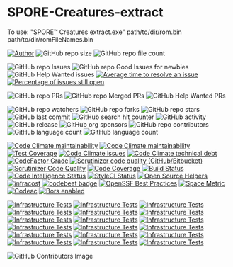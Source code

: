 # SPORE-Creatures-extract
To use: "SPORE™ Creatures extract.exe" path/to/dir/rom.bin path/to/dir/romFileNames.bin

[![Author](https://img.shields.io/badge/author-MichaelHinrichs-blue.svg?style=flat&logo=github&logoColor=whitesmoke&label=Author)](https://github.com/MichaelHinrichs)
![GitHub repo size](https://img.shields.io/github/repo-size/MichaelHinrichs/SPORE-Creatures-extract?style=flat&logo=github&logoColor=whitesmoke&label=Repo%20Size)
![GitHub repo file count](https://img.shields.io/github/directory-file-count/MichaelHinrichs/SPORE-Creatures-extract)

![GitHub repo Issues](https://img.shields.io/github/issues/MichaelHinrichs/SPORE-Creatures-extract?style=flat&logo=github&logoColor=whitesmoke&label=Issues)
![GitHub repo Good Issues for newbies](https://img.shields.io/github/issues/MichaelHinrichs/SPORE-Creatures-extract/good%20first%20issue?style=flat&logo=github&logoColor=whitesmoke&label=Good%20First%20issues)
![GitHub Help Wanted issues](https://img.shields.io/github/issues/MichaelHinrichs/SPORE-Creatures-extract/help%20wanted?style=flat&logo=github&logoColor=whitesmoke&label=%22Help%20Wanted%22%20issues)
[![Average time to resolve an issue](http://isitmaintained.com/badge/resolution/MichaelHinrichs/SPORE-Creatures-extract.svg)](https://isitmaintained.com/project/MichaelHinrichs/SPORE-Creatures-extract)
[![Percentage of issues still open](http://isitmaintained.com/badge/open/MichaelHinrichs/SPORE-Creatures-extract.svg)](https://isitmaintained.com/project/MichaelHinrichs/SPORE-Creatures-extract)

![GitHub repo PRs](https://img.shields.io/github/issues-pr/MichaelHinrichs/SPORE-Creatures-extract?style=flat&logo=github&logoColor=whitesmoke&label=PRs)
![GitHub repo Merged PRs](https://img.shields.io/github/issues-search/MichaelHinrichs/SPORE-Creatures-extract?style=flat&logo=github&logoColor=whitesmoke&label=Merged%20PRs&query=is%3Amerged)
![GitHub Help Wanted PRs](https://img.shields.io/github/issues-pr/MichaelHinrichs/SPORE-Creatures-extract/help%20wanted?style=flat&logo=github&logoColor=whitesmoke&label=%22Help%20Wanted%22%20PRs)

![GitHub repo watchers](https://img.shields.io/github/watchers/MichaelHinrichs/SPORE-Creatures-extract?style=flat&logo=github&logoColor=whitesmoke&label=Watchers)
![GitHub repo forks](https://img.shields.io/github/forks/MichaelHinrichs/SPORE-Creatures-extract?logo=github&logoColor=whitesmoke&label=Forks)
![GitHub repo stars](https://img.shields.io/github/stars/MichaelHinrichs/SPORE-Creatures-extract?style=flat&logo=github&logoColor=whitesmoke&label=Stars)
![GitHub last commit](https://img.shields.io/github/last-commit/MichaelHinrichs/SPORE-Creatures-extract)
![GitHub search hit counter](https://img.shields.io/github/search/MichaelHinrichs/SPORE-Creatures-extract/SPORE%20Creatures)
![GitHub activity](https://img.shields.io/github/commit-activity/m/MichaelHinrichs/SPORE-Creatures-extract)
![GitHub release](https://img.shields.io/github/v/release/MichaelHinrichs/SPORE-Creatures-extract)
![GitHub org sponsors](https://img.shields.io/github/sponsors/MichaelHinrichs?style=flat&logo=github&logoColor=whitesmoke&label=Sponsors&color=bf3989)
![GitHub repo contributors](https://img.shields.io/github/contributors-anon/MichaelHinrichs/SPORE-Creatures-extract?style=flat&logo=github&logoColor=whitesmoke&label=Contributors)
![GitHub language count](https://img.shields.io/github/languages/count/MichaelHinrichs/SPORE-Creatures-extract)
![GitHub language count](https://img.shields.io/github/languages/top/MichaelHinrichs/SPORE-Creatures-extract)

[![Code Climate maintainability](https://img.shields.io/codeclimate/maintainability/MichaelHinrichs/SPORE-Creatures-extract?logo=codeClimate&label=maintainability%20grade)](https://codeclimate.com/github/MichaelHinrichs/SPORE-Creatures-extract)
[![Code Climate maintainability](https://img.shields.io/codeclimate/maintainability-percentage/MichaelHinrichs/SPORE-Creatures-extract?logo=codeClimate&label=maintainability%20percentage)](https://codeclimate.com/github/MichaelHinrichs/SPORE-Creatures-extract)
[![Test Coverage](https://api.codeclimate.com/v1/badges/5d3b9e07b83bbc89aa20/test_coverage)](https://codeclimate.com/github/MichaelHinrichs/SPORE-Creatures-extract/test_coverage)
[![Code Climate issues](https://img.shields.io/codeclimate/issues/MichaelHinrichs/SPORE-Creatures-extract?logo=codeClimate)](https://codeclimate.com/github/MichaelHinrichs/SPORE-Creatures-extract/issues?status%5B%5D=)
[![Code Climate technical debt](https://img.shields.io/codeclimate/tech-debt/MichaelHinrichs/SPORE-Creatures-extract?logo=codeClimate)](https://codeclimate.com/github/MichaelHinrichs/SPORE-Creatures-extract)
[![CodeFactor Grade](https://img.shields.io/codefactor/grade/github/MichaelHinrichs/SPORE-Creatures-extract?logo=codeFactor&logoColor=white&label=Grade)](https://www.codefactor.io/repository/github/michaelhinrichs/spore-creatures-extract)
[![Scrutinizer code quality (GitHub/Bitbucket)](https://img.shields.io/scrutinizer/quality/g/MichaelHinrichs/SPORE-Creatures-extract/main?logo=scrutinizer&logoColor=white)](https://scrutinizer-ci.com/g/MichaelHinrichs/SPORE-Creatures-extract/)
[![Scrutinizer Code Quality](https://scrutinizer-ci.com/g/MichaelHinrichs/SPORE-Creatures-extract/badges/quality-score.png?b=main)](https://scrutinizer-ci.com/g/MichaelHinrichs/SPORE-Creatures-extract/?branch=main)
[![Code Coverage](https://scrutinizer-ci.com/g/MichaelHinrichs/SPORE-Creatures-extract/badges/coverage.png?b=main)](https://scrutinizer-ci.com/g/MichaelHinrichs/SPORE-Creatures-extract/?branch=main)
[![Build Status](https://scrutinizer-ci.com/g/MichaelHinrichs/SPORE-Creatures-extract/badges/build.png?b=main)](https://scrutinizer-ci.com/g/MichaelHinrichs/SPORE-Creatures-extract/build-status/main)
[![Code Intelligence Status](https://scrutinizer-ci.com/g/MichaelHinrichs/SPORE-Creatures-extract/badges/code-intelligence.svg?b=main)](https://scrutinizer-ci.com/code-intelligence)
[![StyleCI Status](https://github.styleci.io/repos/666565927/shield?style=flat)](https://github.styleci.io/repos/666565927)
[![Open Source Helpers](https://www.codetriage.com/michaelhinrichs/spore-creatures-extract/badges/users.svg)](https://www.codetriage.com/michaelhinrichs/spore-creatures-extract)
[![infracost](https://img.shields.io/endpoint?url=https://dashboard.api.infracost.io/shields/json/1e57e27f-ffc4-4ed5-b312-8a8b12eeb27c/repos/0bf252ad-ef8a-4a34-916b-1d662f19cc5e/branch/a1c13151-953c-46ad-8692-51c7318382f9)](https://dashboard.infracost.io/org/mchinrichs/repos/0bf252ad-ef8a-4a34-916b-1d662f19cc5e?tab=settings#config-file-editor)
[![codebeat badge](https://codebeat.co/badges/dc38f54d-d10d-4bee-bd9a-b277377e0dc8)](https://codebeat.co/projects/github-com-michaelhinrichs-spore-creatures-extract-main)
[![OpenSSF Best Practices](https://www.bestpractices.dev/projects/8094/badge)](https://www.bestpractices.dev/projects/8094)
[![Space Metric](https://michaelhinrichs.testspace.com/spaces/249758/badge?token=193564e3e141d4c3478f75186767c839b70eb79e)](https://michaelhinrichs.testspace.com/spaces/249758?utm_campaign=metric&utm_medium=referral&utm_source=badge "Test Cases")
[![Codeac](https://static.codeac.io/badges/2-666565927.svg "Codeac")](https://app.codeac.io/github/MichaelHinrichs/SPORE-Creatures-extract)
[![Bors enabled](https://bors.tech/images/badge_small.svg)](https://ms-bors.herokuapp.com/repositories/76)

[![Infrastructure Tests](https://www.bridgecrew.cloud/badges/github/michaelhinrichs/spore-creatures-extract/general)](https://www.bridgecrew.cloud/link/badge?vcs=github&fullRepo=MichaelHinrichs%2FSPORE-Creatures-extract&benchmark=INFRASTRUCTURE+SECURITY)
[![Infrastructure Tests](https://www.bridgecrew.cloud/badges/github/michaelhinrichs/spore-creatures-extract/cis_aws)](https://www.bridgecrew.cloud/link/badge?vcs=github&fullRepo=MichaelHinrichs%2FSPORE-Creatures-extract&benchmark=CIS+AWS+V1.2)
[![Infrastructure Tests](https://www.bridgecrew.cloud/badges/github/michaelhinrichs/spore-creatures-extract/cis_aws_13)](https://www.bridgecrew.cloud/link/badge?vcs=github&fullRepo=MichaelHinrichs%2FSPORE-Creatures-extract&benchmark=CIS+AWS+V1.3)
[![Infrastructure Tests](https://www.bridgecrew.cloud/badges/github/michaelhinrichs/spore-creatures-extract/cis_azure)](https://www.bridgecrew.cloud/link/badge?vcs=github&fullRepo=MichaelHinrichs%2FSPORE-Creatures-extract&benchmark=CIS+AZURE+V1.1)
[![Infrastructure Tests](https://www.bridgecrew.cloud/badges/github/michaelhinrichs/spore-creatures-extract/cis_azure_13)](https://www.bridgecrew.cloud/link/badge?vcs=github&fullRepo=MichaelHinrichs%2FSPORE-Creatures-extract&benchmark=CIS+AZURE+V1.3)
[![Infrastructure Tests](https://www.bridgecrew.cloud/badges/github/michaelhinrichs/spore-creatures-extract/cis_docker_12)](https://www.bridgecrew.cloud/link/badge?vcs=github&fullRepo=MichaelHinrichs%2FSPORE-Creatures-extract&benchmark=CIS+DOCKER+V1.2)
[![Infrastructure Tests](https://www.bridgecrew.cloud/badges/github/michaelhinrichs/spore-creatures-extract/cis_eks_11)](https://www.bridgecrew.cloud/link/badge?vcs=github&fullRepo=MichaelHinrichs%2FSPORE-Creatures-extract&benchmark=CIS+EKS+V1.1)
[![Infrastructure Tests](https://www.bridgecrew.cloud/badges/github/michaelhinrichs/spore-creatures-extract/cis_gcp)](https://www.bridgecrew.cloud/link/badge?vcs=github&fullRepo=MichaelHinrichs%2FSPORE-Creatures-extract&benchmark=CIS+GCP+V1.1)
[![Infrastructure Tests](https://www.bridgecrew.cloud/badges/github/michaelhinrichs/spore-creatures-extract/cis_gke_11)](https://www.bridgecrew.cloud/link/badge?vcs=github&fullRepo=MichaelHinrichs%2FSPORE-Creatures-extract&benchmark=CIS+GKE+V1.1)
[![Infrastructure Tests](https://www.bridgecrew.cloud/badges/github/michaelhinrichs/spore-creatures-extract/cis_kubernetes)](https://www.bridgecrew.cloud/link/badge?vcs=github&fullRepo=MichaelHinrichs%2FSPORE-Creatures-extract&benchmark=CIS+KUBERNETES+V1.5)
[![Infrastructure Tests](https://www.bridgecrew.cloud/badges/github/michaelhinrichs/spore-creatures-extract/cis_kubernetes_16)](https://www.bridgecrew.cloud/link/badge?vcs=github&fullRepo=MichaelHinrichs%2FSPORE-Creatures-extract&benchmark=CIS+KUBERNETES+V1.6)
[![Infrastructure Tests](https://www.bridgecrew.cloud/badges/github/michaelhinrichs/spore-creatures-extract/fedramp_moderate)](https://www.bridgecrew.cloud/link/badge?vcs=github&fullRepo=MichaelHinrichs%2FSPORE-Creatures-extract&benchmark=FEDRAMP+%28MODERATE%29)
[![Infrastructure Tests](https://www.bridgecrew.cloud/badges/github/michaelhinrichs/spore-creatures-extract/hipaa)](https://www.bridgecrew.cloud/link/badge?vcs=github&fullRepo=MichaelHinrichs%2FSPORE-Creatures-extract&benchmark=HIPAA)
[![Infrastructure Tests](https://www.bridgecrew.cloud/badges/github/michaelhinrichs/spore-creatures-extract/iso)](https://www.bridgecrew.cloud/link/badge?vcs=github&fullRepo=MichaelHinrichs%2FSPORE-Creatures-extract&benchmark=ISO27001)
[![Infrastructure Tests](https://www.bridgecrew.cloud/badges/github/michaelhinrichs/spore-creatures-extract/nist)](https://www.bridgecrew.cloud/link/badge?vcs=github&fullRepo=MichaelHinrichs%2FSPORE-Creatures-extract&benchmark=NIST-800-53)
[![Infrastructure Tests](https://www.bridgecrew.cloud/badges/github/michaelhinrichs/spore-creatures-extract/pci)](https://www.bridgecrew.cloud/link/badge?vcs=github&fullRepo=MichaelHinrichs%2FSPORE-Creatures-extract&benchmark=PCI-DSS+V3.2)
[![Infrastructure Tests](https://www.bridgecrew.cloud/badges/github/michaelhinrichs/spore-creatures-extract/pci_dss_v321)](https://www.bridgecrew.cloud/link/badge?vcs=github&fullRepo=MichaelHinrichs%2FSPORE-Creatures-extract&benchmark=PCI-DSS+V3.2.1)
[![Infrastructure Tests](https://www.bridgecrew.cloud/badges/github/michaelhinrichs/spore-creatures-extract/soc2)](https://www.bridgecrew.cloud/link/badge?vcs=github&fullRepo=MichaelHinrichs%2FSPORE-Creatures-extract&benchmark=SOC2)

![GitHub Contributors Image](https://contrib.rocks/image?repo=MichaelHinrichs/SPORE-Creatures-extract)
